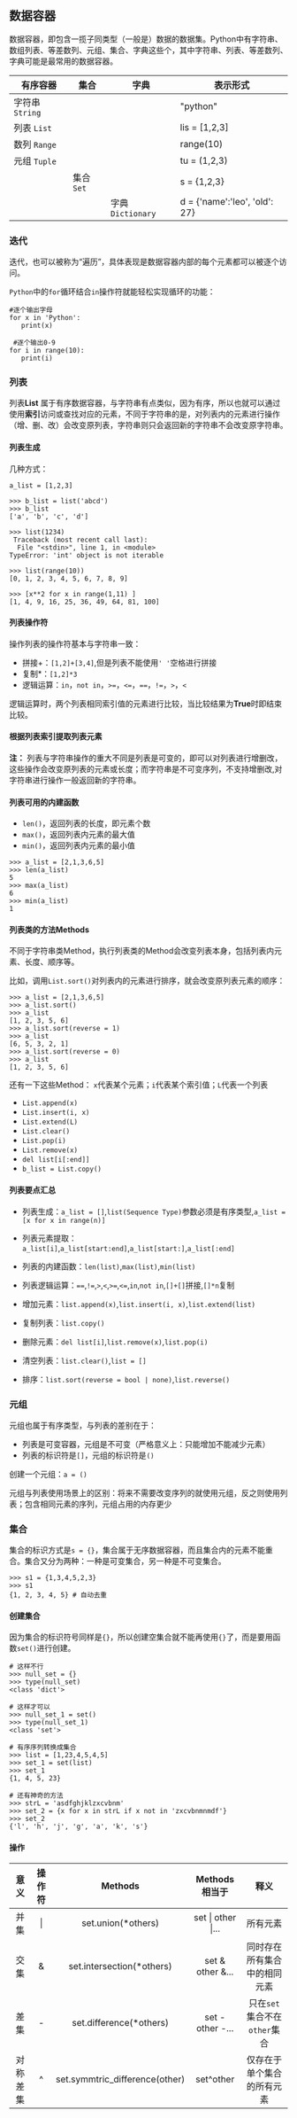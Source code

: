 ## 数据容器

   数据容器，即包含一揽子同类型（一般是）数据的数据集。Python中有字符串、数组列表、等差数列、元组、集合、字典这些个，其中字符串、列表、等差数列、字典可能是最常用的数据容器。
   
   |  有序容器   |  集合   |  字典        | 表示形式  |
   |--------------|----------|-----------------|-----------|
   |字符串`String`|       |            | "python"  |
   |列表 `List`|         |            | lis = [1,2,3] |
   |数列 `Range`|        |            | range(10)  |
   |元组 `Tuple`|        |            | tu = (1,2,3)|
   |         | 集合`Set`|            | s = {1,2,3}  |
   |         |       |字典`Dictionary`  |d = {'name':'leo', 'old': 27}|
   
   
### 迭代

   迭代，也可以被称为“遍历”，具体表现是数据容器内部的每个元素都可以被逐个访问。
   
   `Python`中的`for`循环结合`in`操作符就能轻松实现循环的功能：
    
    #逐个输出字母
    for x in 'Python':
       print(x)
       
     #逐个输出0-9
    for i in range(10):
       print(i)
       
    

### 列表

   列表**List** 属于有序数据容器，与字符串有点类似，因为有序，所以也就可以通过使用**索引**访问或查找对应的元素，不同于字符串的是，对列表内的元素进行操作（增、删、改）会改变原列表，字符串则只会返回新的字符串不会改变原字符串。
   
   

#### 列表生成

   几种方式：
   
    a_list = [1,2,3]
    
    >>> b_list = list('abcd')
    >>> b_list
    ['a', 'b', 'c', 'd']
    
    >>> list(1234)
     Traceback (most recent call last):
      File "<stdin>", line 1, in <module>
    TypeError: 'int' object is not iterable
    
    >>> list(range(10))
    [0, 1, 2, 3, 4, 5, 6, 7, 8, 9]
    
    >>> [x**2 for x in range(1,11) ]
    [1, 4, 9, 16, 25, 36, 49, 64, 81, 100]
    

#### 列表操作符

   操作列表的操作符基本与字符串一致：
   
   - 拼接+：`[1,2]+[3,4]`,但是列表不能使用`' '`空格进行拼接
   - 复制*：`[1,2]*3`
   - 逻辑运算：`in`，`not in`，`>=`，`<=`，`==`，`!=`，`>`，`<`
   
   逻辑运算时，两个列表相同索引值的元素进行比较，当比较结果为**True**时即结束比较。

#### 根据列表索引提取列表元素

   
   **注：** 列表与字符串操作的重大不同是列表是可变的，即可以对列表进行增删改，这些操作会改变原列表的元素或长度；而字符串是不可变序列，不支持增删改,对字符串进行操作一般返回新的字符串。


#### 列表可用的内建函数

   - `len()`，返回列表的长度，即元素个数
   - `max()`，返回列表内元素的最大值
   - `min()`，返回列表内元素的最小值
   
    >>> a_list = [2,1,3,6,5]
    >>> len(a_list)
    5
    >>> max(a_list)
    6
    >>> min(a_list)
    1


#### 列表类的方法Methods

   不同于字符串类Method，执行列表类的Method会改变列表本身，包括列表内元素、长度、顺序等。
   
   比如，调用`List.sort()`对列表内的元素进行排序，就会改变原列表元素的顺序：
   
    >>> a_list = [2,1,3,6,5]
    >>> a_list.sort()
    >>> a_list
    [1, 2, 3, 5, 6]
    >>> a_list.sort(reverse = 1)
    >>> a_list
    [6, 5, 3, 2, 1]
    >>> a_list.sort(reverse = 0)
    >>> a_list
    [1, 2, 3, 5, 6]
    
   还有一下这些Method：
   `x`代表某个元素；`i`代表某个索引值；`L`代表一个列表
   - `List.append(x)`
   - `List.insert(i, x)`
   - `List.extend(L)`
   - `List.clear()`
   - `List.pop(i)`
   - `List.remove(x)`
   - `del list[i[:end]]`
   - `b_list = List.copy()`
   
#### 列表要点汇总

   - 列表生成：`a_list = []`,`list(Sequence Type)`参数必须是有序类型,`a_list = [x for x in range(n)]`
   
   - 列表元素提取：`a_list[i]`,`a_list[start:end]`,`a_list[start:]`,`a_list[:end]`
   
   - 列表的内建函数：`len(list)`,`max(list)`,`min(list)`
   
   - 列表逻辑运算：`==`,`!=`,`>`,`<`,`>=`,`<=`,`in`,`not in`,`[]+[]`拼接,`[]*n`复制
   
   - 增加元素：`list.append(x)`,`list.insert(i, x)`,`list.extend(list)`
   
   - 复制列表：`list.copy()`
   
   - 删除元素：`del list[i]`,`list.remove(x)`,`list.pop(i)`
   
   - 清空列表：`list.clear()`,`list = []`
   
   - 排序：`list.sort(reverse = bool | none)`,`list.reverse()`
   
   
   
### 元组

   元组也属于有序类型，与列表的差别在于：
   - 列表是可变容器，元组是不可变（严格意义上：只能增加不能减少元素）
   - 列表的标识符是`[]`，元组的标识符是`()`
   
   创建一个元组：`a = ()`
   
   元组与列表使用场景上的区别：将来不需要改变序列的就使用元组，反之则使用列表；包含相同元素的序列，元组占用的内存更少
   
   

### 集合

   集合的标识方式是`s = {}`，集合属于无序数据容器，而且集合内的元素不能重合。集合又分为两种：一种是可变集合，另一种是不可变集合。
   
    >>> s1 = {1,3,4,5,2,3}
    >>> s1
    {1, 2, 3, 4, 5} # 自动去重
    
    
#### 创建集合

   因为集合的标识符号同样是`{}`，所以创建空集合就不能再使用`{}`了，而是要用函数`set()`进行创建。
   
    # 这样不行
    >>> null_set = {}
    >>> type(null_set)
    <class 'dict'>
    
    # 这样才可以
    >>> null_set_1 = set()
    >>> type(null_set_1)
    <class 'set'>
   
    # 有序序列转换成集合
    >>> list = [1,23,4,5,4,5]
    >>> set_1 = set(list)
    >>> set_1
    {1, 4, 5, 23}
    
    # 还有神奇的方法
    >>> strL = 'asdfghjklzxcvbnm'
    >>> set_2 = {x for x in strL if x not in 'zxcvbnmnmdf'}
    >>> set_2
    {'l', 'h', 'j', 'g', 'a', 'k', 's'}
   
   
#### 操作
   
   | 意义 | 操作符 | Methods                  | Methods相当于 | 释义    |
   |:---:|:-----:|:-------------------------:|:-----------:|:-------:|
   | 并集 | \|   |set.union(\*others)| set \| other \|...|   所有元素 |
   | 交集 |  &   |set.intersection(\*others)| set & other &...| 同时存在所有集合中的相同元素|
   | 差集 |  -   |set.difference(\*others) | set - other -...| 只在`set`集合不在`other`集合|
   |对称差集| ^   |set.symmtric_difference(other)| set^other| 仅存在于单个集合的所有元素|
   
   
   
   
   
   
   
   
   
   
   
   
   
   
   
   
   
   
   
   
   
   
   
   
   
   
